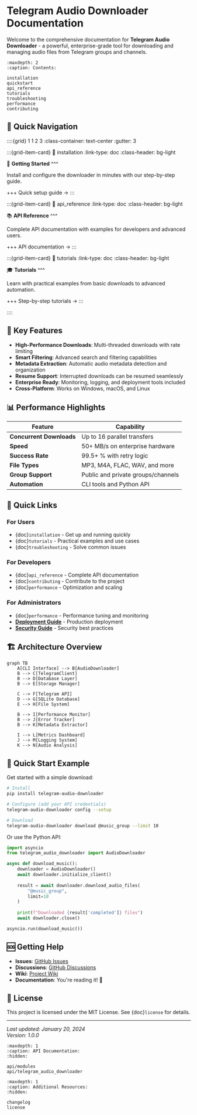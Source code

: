 # Telegram Audio Downloader Documentation

Welcome to the comprehensive documentation for **Telegram Audio Downloader** - a powerful, enterprise-grade tool for downloading and managing audio files from Telegram groups and channels.

```{toctree}
:maxdepth: 2
:caption: Contents:

installation
quickstart
api_reference
tutorials
troubleshooting
performance
contributing
```

## 🎯 Quick Navigation

::::{grid} 1 1 2 3
:class-container: text-center
:gutter: 3

:::{grid-item-card}
:link: installation
:link-type: doc
:class-header: bg-light

🚀 **Getting Started**
^^^

Install and configure the downloader in minutes with our step-by-step guide.

+++
Quick setup guide →
:::

:::{grid-item-card}
:link: api_reference
:link-type: doc
:class-header: bg-light

📚 **API Reference**
^^^

Complete API documentation with examples for developers and advanced users.

+++
API documentation →
:::

:::{grid-item-card}
:link: tutorials
:link-type: doc
:class-header: bg-light

🎓 **Tutorials**
^^^

Learn with practical examples from basic downloads to advanced automation.

+++
Step-by-step tutorials →
:::

::::

## 🌟 Key Features

- **High-Performance Downloads**: Multi-threaded downloads with rate limiting
- **Smart Filtering**: Advanced search and filtering capabilities  
- **Metadata Extraction**: Automatic audio metadata detection and organization
- **Resume Support**: Interrupted downloads can be resumed seamlessly
- **Enterprise Ready**: Monitoring, logging, and deployment tools included
- **Cross-Platform**: Works on Windows, macOS, and Linux

## 📊 Performance Highlights

| Feature | Capability |
|---------|------------|
| **Concurrent Downloads** | Up to 16 parallel transfers |
| **Speed** | 50+ MB/s on enterprise hardware |
| **Success Rate** | 99.5+ % with retry logic |
| **File Types** | MP3, M4A, FLAC, WAV, and more |
| **Group Support** | Public and private groups/channels |
| **Automation** | CLI tools and Python API |

## 🔗 Quick Links

### For Users
- {doc}`installation` - Get up and running quickly
- {doc}`tutorials` - Practical examples and use cases
- {doc}`troubleshooting` - Solve common issues

### For Developers  
- {doc}`api_reference` - Complete API documentation
- {doc}`contributing` - Contribute to the project
- {doc}`performance` - Optimization and scaling

### For Administrators
- {doc}`performance` - Performance tuning and monitoring
- **[Deployment Guide](deployment)** - Production deployment
- **[Security Guide](security)** - Security best practices

## 🏗️ Architecture Overview

```{mermaid}
graph TB
    A[CLI Interface] --> B[AudioDownloader]
    B --> C[TelegramClient]
    B --> D[Database Layer]
    B --> E[Storage Manager]
    
    C --> F[Telegram API]
    D --> G[SQLite Database]
    E --> H[File System]
    
    B --> I[Performance Monitor]
    B --> J[Error Tracker]
    B --> K[Metadata Extractor]
    
    I --> L[Metrics Dashboard]
    J --> M[Logging System]
    K --> N[Audio Analysis]
```

## 🚀 Quick Start Example

Get started with a simple download:

```bash
# Install
pip install telegram-audio-downloader

# Configure (add your API credentials)
telegram-audio-downloader config --setup

# Download
telegram-audio-downloader download @music_group --limit 10
```

Or use the Python API:

```python
import asyncio
from telegram_audio_downloader import AudioDownloader

async def download_music():
    downloader = AudioDownloader()
    await downloader.initialize_client()
    
    result = await downloader.download_audio_files(
        "@music_group", 
        limit=10
    )
    
    print(f"Downloaded {result['completed']} files")
    await downloader.close()

asyncio.run(download_music())
```

## 🆘 Getting Help

- **Issues**: [GitHub Issues](https://github.com/Elpablo777/Telegram-Audio-Downloader/issues)
- **Discussions**: [GitHub Discussions](https://github.com/Elpablo777/Telegram-Audio-Downloader/discussions)  
- **Wiki**: [Project Wiki](https://github.com/Elpablo777/Telegram-Audio-Downloader/wiki)
- **Documentation**: You're reading it! 📖

## 📜 License

This project is licensed under the MIT License. See {doc}`license` for details.

---

*Last updated: January 20, 2024*  
*Version: 1.0.0*

```{toctree}
:maxdepth: 1
:caption: API Documentation:
:hidden:

api/modules
api/telegram_audio_downloader
```

```{toctree}
:maxdepth: 1
:caption: Additional Resources:
:hidden:

changelog
license
```